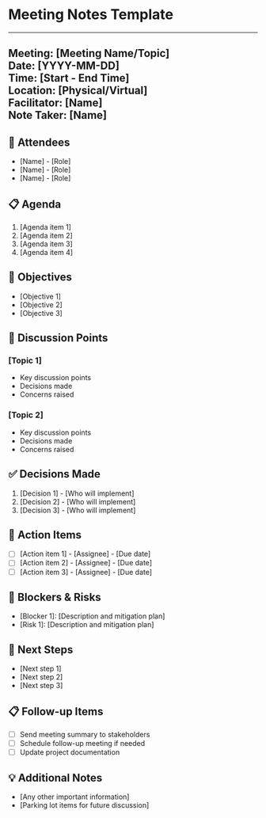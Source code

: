 # Meeting Notes Template

---
**Meeting:** [Meeting Name/Topic]  
**Date:** [YYYY-MM-DD]  
**Time:** [Start - End Time]  
**Location:** [Physical/Virtual]  
**Facilitator:** [Name]  
**Note Taker:** [Name]  
---

## 👥 Attendees
- [Name] - [Role]
- [Name] - [Role]
- [Name] - [Role]

## 📋 Agenda
1. [Agenda item 1]
2. [Agenda item 2]
3. [Agenda item 3]
4. [Agenda item 4]

## 🎯 Objectives
- [Objective 1]
- [Objective 2]
- [Objective 3]

## 📝 Discussion Points

### [Topic 1]
- Key discussion points
- Decisions made
- Concerns raised

### [Topic 2]
- Key discussion points
- Decisions made
- Concerns raised

## ✅ Decisions Made
1. [Decision 1] - [Who will implement]
2. [Decision 2] - [Who will implement]
3. [Decision 3] - [Who will implement]

## 🎯 Action Items
- [ ] [Action item 1] - [Assignee] - [Due date]
- [ ] [Action item 2] - [Assignee] - [Due date]
- [ ] [Action item 3] - [Assignee] - [Due date]

## 🚧 Blockers & Risks
- [Blocker 1]: [Description and mitigation plan]
- [Risk 1]: [Description and mitigation plan]

## 📅 Next Steps
- [Next step 1]
- [Next step 2]
- [Next step 3]

## 📋 Follow-up Items
- [ ] Send meeting summary to stakeholders
- [ ] Schedule follow-up meeting if needed
- [ ] Update project documentation

## 💡 Additional Notes
- [Any other important information]
- [Parking lot items for future discussion] 